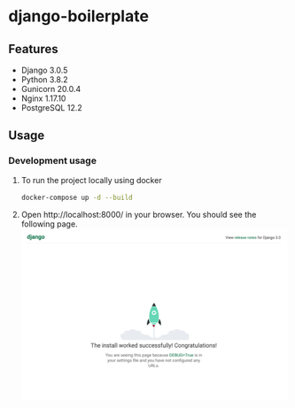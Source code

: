 # django-boilerplate

## Features
* Django 3.0.5
* Python 3.8.2
* Gunicorn 20.0.4
* Nginx 1.17.10
* PostgreSQL 12.2
## Usage
###  Development usage
1. To run the project locally using docker
    ```bash
    docker-compose up -d --build
    ```
2. Open http://localhost:8000/ in your browser. You should see the following page.
    ![Hello, World!](docs/screenshots/hello_world.png "Hello, World!")
